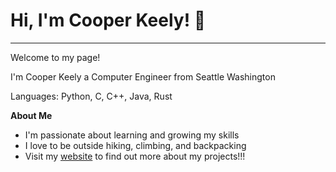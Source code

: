 # Hi, I'm Cooper Keely! :wave:
---
Welcome to my page!

I'm Cooper Keely a Computer Engineer from Seattle Washington

Languages: Python, C, C++, Java, Rust

**About Me**
- I'm passionate about learning and growing my skills
- I love to be outside hiking, climbing, and backpacking
- Visit my [website](https://cooperkeely.github.io/CooperKeely/) to find out more about my projects!!!


